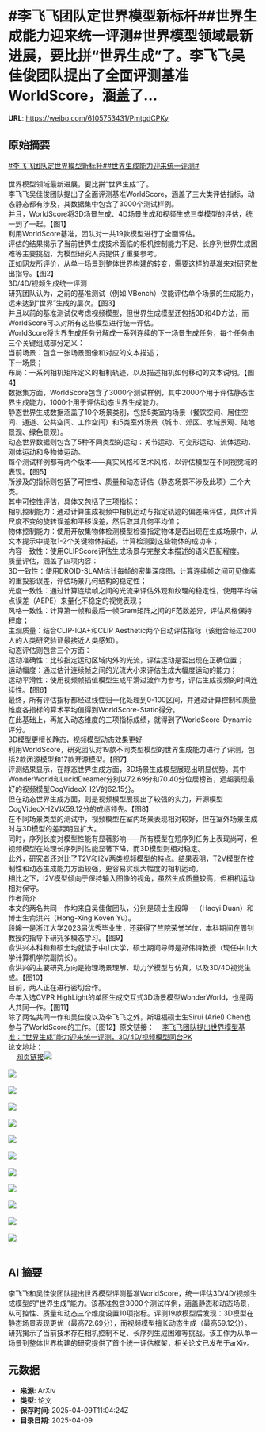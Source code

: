 # #李飞飞团队定世界模型新标杆##世界生成能力迎来统一评测#世界模型领域最新进展，要比拼“世界生成”了。李飞飞吴佳俊团队提出了全面评测基准WorldScore，涵盖了...

**URL**: https://weibo.com/6105753431/PmtgdCPKy

## 原始摘要

<a href="https://m.weibo.cn/search?containerid=231522type%3D1%26t%3D10%26q%3D%23%E6%9D%8E%E9%A3%9E%E9%A3%9E%E5%9B%A2%E9%98%9F%E5%AE%9A%E4%B8%96%E7%95%8C%E6%A8%A1%E5%9E%8B%E6%96%B0%E6%A0%87%E6%9D%86%23&amp;extparam=%23%E6%9D%8E%E9%A3%9E%E9%A3%9E%E5%9B%A2%E9%98%9F%E5%AE%9A%E4%B8%96%E7%95%8C%E6%A8%A1%E5%9E%8B%E6%96%B0%E6%A0%87%E6%9D%86%23" data-hide=""><span class="surl-text">#李飞飞团队定世界模型新标杆#</span></a><a href="https://m.weibo.cn/search?containerid=231522type%3D1%26t%3D10%26q%3D%23%E4%B8%96%E7%95%8C%E7%94%9F%E6%88%90%E8%83%BD%E5%8A%9B%E8%BF%8E%E6%9D%A5%E7%BB%9F%E4%B8%80%E8%AF%84%E6%B5%8B%23&amp;extparam=%23%E4%B8%96%E7%95%8C%E7%94%9F%E6%88%90%E8%83%BD%E5%8A%9B%E8%BF%8E%E6%9D%A5%E7%BB%9F%E4%B8%80%E8%AF%84%E6%B5%8B%23" data-hide=""><span class="surl-text">#世界生成能力迎来统一评测#</span></a><br><br>世界模型领域最新进展，要比拼“世界生成”了。<br>李飞飞吴佳俊团队提出了全面评测基准WorldScore，涵盖了三大类评估指标，动态静态都有涉及，其数据集中包含了3000个测试样例。<br>并且，WorldScore将3D场景生成、4D场景生成和视频生成三类模型的评估，统一到了一起。【图1】<br>利用WorldScore基准，团队对一共19款模型进行了全面评估。<br>评估的结果揭示了当前世界生成技术面临的相机控制能力不足、长序列世界生成困难等主要挑战，为模型研究人员提供了重要参考。<br>正如网友所评价，从单一场景到整体世界构建的转变，需要这样的基准来对研究做出指导。【图2】<br>3D/4D/视频生成统一评测<br>研究团队认为，之前的基准测试（例如 VBench）仅能评估单个场景的生成能力，远未达到“世界”生成的层次。【图3】<br>并且以前的基准测试仅考虑视频模型，但世界生成模型还包括3D和4D方法，而WorldScore可以对所有这些模型进行统一评估。<br>WorldScore将世界生成任务分解成一系列连续的下一场景生成任务，每个任务由三个关键组成部分定义：<br>当前场景：包含一张场景图像和对应的文本描述；<br>下一场景；<br>布局：一系列相机矩阵定义的相机轨迹，以及描述相机如何移动的文本说明。【图4】<br>数据集方面，WorldScore包含了3000个测试样例，其中2000个用于评估静态世界生成能力，1000个用于评估动态世界生成能力。<br>静态世界生成数据涵盖了10个场景类别，包括5类室内场景（餐饮空间、居住空间、通道、公共空间、工作空间）和5类室外场景（城市、郊区、水域景观、陆地景观、绿色景观）。<br>动态世界数据则包含了5种不同类型的运动：关节运动、可变形运动、流体运动、刚体运动和多物体运动。<br>每个测试样例都有两个版本——真实风格和艺术风格，以评估模型在不同视觉域的表现。【图5】<br>所涉及的指标则包括了可控性、质量和动态评估（静态场景不涉及此项）三个大类。<br>其中可控性评估，具体又包括了三项指标：<br>相机控制能力：通过计算生成视频中相机运动与指定轨迹的偏差来评估，具体计算尺度不变的旋转误差和平移误差，然后取其几何平均值；<br>物体控制能力：使用开放集物体检测模型检查指定物体是否出现在生成场景中，从文本提示中提取1-2个关键物体描述，计算检测到这些物体的成功率；<br>内容一致性：使用CLIPScore评估生成场景与完整文本描述的语义匹配程度。<br>质量评估，涵盖了四项内容：<br>3D一致性：使用DROID-SLAM估计每帧的密集深度图，计算连续帧之间可见像素的重投影误差，评估场景几何结构的稳定性；<br>光度一致性：通过计算连续帧之间的光流来评估外观和纹理的稳定性，使用平均端点误差（AEPE）来量化不稳定的视觉表现；<br>风格一致性：计算第一帧和最后一帧Gram矩阵之间的F范数差异，评估风格保持程度；<br>主观质量：结合CLIP-IQA+和CLIP Aesthetic两个自动评估指标（该组合经过200人的人类研究验证最接近人类感知）。<br>动态评估则包含三个方面：<br>运动准确性：比较指定运动区域内外的光流，评估运动是否出现在正确位置；<br>运动幅度：通过估计连续帧之间的光流大小来评估生成大幅度运动的能力；<br>运动平滑性：使用视频帧插值模型生成平滑过渡作为参考，评估生成视频的时间连续性。【图6】<br>最终，所有评估指标都经过线性归一化处理到0-100区间，并通过计算控制和质量维度各指标的算术平均值得到WorldScore-Static得分。<br>在此基础上，再加入动态维度的三项指标成绩，就得到了WorldScore-Dynamic评分。<br>3D模型更擅长静态，视频模型动态效果更好<br>利用WorldScore，研究团队对19款不同类型模型的世界生成能力进行了评测，包括2款闭源模型和17款开源模型。【图7】<br>评测结果显示，在静态世界生成方面，3D场景生成模型展现出明显优势。其中WonderWorld和LucidDreamer分别以72.69分和70.40分位居榜首，远超表现最好的视频模型CogVideoX-I2V的62.15分。<br>但在动态世界生成方面，则是视频模型展现出了较强的实力，开源模型CogVideoX-I2V以59.12分的成绩领先。【图8】<br>在不同场景类型的测试中，视频模型在室内场景表现相对较好，但在室外场景生成时与3D模型的差距明显扩大。<br>同时，序列长度对模型性能有显著影响——所有模型在短序列任务上表现尚可，但视频模型在处理长序列时性能显著下降，而3D模型则相对稳定。<br>此外，研究者还对比了T2V和I2V两类视频模型的特点。结果表明，T2V模型在控制性和动态生成能力方面较强，更容易实现大幅度的相机运动。<br>相比之下，I2V模型倾向于保持输入图像的视角，虽然生成质量较高，但相机运动相对保守。<br>作者简介<br>本文的两名共同一作均来自吴佳俊团队，分别是硕士生段皞一（Haoyi Duan）和博士生俞洪兴（Hong-Xing Koven Yu）。<br>段皞一是浙江大学2023届优秀毕业生，还获得了竺院荣誉学位，本科期间在周钊教授的指导下研究多模态学习。【图9】<br>俞洪兴本科和和硕士均就读于中山大学，硕士期间导师是郑伟诗教授（现任中山大学计算机学院副院长）。<br>俞洪兴的主要研究方向是物理场景理解、动力学模型与仿真，以及3D/4D视觉生成。【图10】<br>目前，两人正在进行密切合作。<br>今年入选CVPR HighLight的单图生成交互式3D场景模型WonderWorld，也是两人共同一作。【图11】<br>除了两名共同一作和吴佳俊以及李飞飞之外，斯坦福硕士生Sirui (Ariel) Chen也参与了WorldScore的工作。【图12】原文链接：<a href="https://weibo.cn/sinaurl?u=https%3A%2F%2Fmp.weixin.qq.com%2Fs%2FDWvA47PguoHMdsfyc-ITBw" data-hide=""><span class="url-icon"><img style="width: 1rem;height: 1rem" src="https://h5.sinaimg.cn/upload/2015/09/25/3/timeline_card_small_web_default.png" referrerpolicy="no-referrer"></span><span class="surl-text">李飞飞团队提出世界模型基准：“世界生成”能力迎来统一评测，3D/4D/视频模型同台PK</span></a><br>论文地址：<br><a href="https://weibo.cn/sinaurl?u=https%3A%2F%2Farxiv.org%2Fabs%2F2504.00983" data-hide=""><span class="url-icon"><img style="width: 1rem;height: 1rem" src="https://h5.sinaimg.cn/upload/2015/09/25/3/timeline_card_small_web_default.png" referrerpolicy="no-referrer"></span><span class="surl-text">网页链接</span></a><img style="" src="https://tvax2.sinaimg.cn/large/006Fd7o3gy1i0algwpuf2j30wn0k01ct.jpg" referrerpolicy="no-referrer"><br><br><img style="" src="https://tvax4.sinaimg.cn/large/006Fd7o3gy1i0algweq28j30zk0j9tha.jpg" referrerpolicy="no-referrer"><br><br><img style="" src="https://tvax1.sinaimg.cn/large/006Fd7o3gy1i0algul11tj30mv0k0dpk.jpg" referrerpolicy="no-referrer"><br><br><img style="" src="https://tvax2.sinaimg.cn/large/006Fd7o3gy1i0algwuduqj30zk0hln1w.jpg" referrerpolicy="no-referrer"><br><br><img style="" src="https://tvax1.sinaimg.cn/large/006Fd7o3gy1i0algvlwlsj30r40k0au0.jpg" referrerpolicy="no-referrer"><br><br><img style="" src="https://tvax2.sinaimg.cn/large/006Fd7o3gy1i0algvrfeoj30zk0f7jz4.jpg" referrerpolicy="no-referrer"><br><br><img style="" src="https://tvax3.sinaimg.cn/large/006Fd7o3gy1i0algvx1kjj30ri0k07be.jpg" referrerpolicy="no-referrer"><br><br><img style="" src="https://tvax2.sinaimg.cn/large/006Fd7o3gy1i0algwf5tbj30wy0k014g.jpg" referrerpolicy="no-referrer"><br><br><img style="" src="https://tvax4.sinaimg.cn/large/006Fd7o3gy1i0algtt4t0j30k00k013m.jpg" referrerpolicy="no-referrer"><br><br><img style="" src="https://tvax1.sinaimg.cn/large/006Fd7o3gy1i0algu5kkzj30k00k0woo.jpg" referrerpolicy="no-referrer"><br><br><img style="" src="https://tvax3.sinaimg.cn/large/006Fd7o3gy1i0algtyoirj30zk08v7af.jpg" referrerpolicy="no-referrer"><br><br><img style="" src="https://tvax4.sinaimg.cn/large/006Fd7o3gy1i0algtkwcbj30zk07kta9.jpg" referrerpolicy="no-referrer"><br><br>

## AI 摘要

李飞飞和吴佳俊团队提出世界模型评测基准WorldScore，统一评估3D/4D/视频生成模型的"世界生成"能力。该基准包含3000个测试样例，涵盖静态和动态场景，从可控性、质量和动态三个维度设置10项指标。评测19款模型后发现：3D模型在静态场景表现更优（最高72.69分），而视频模型擅长动态生成（最高59.12分）。研究揭示了当前技术存在相机控制不足、长序列生成困难等挑战。该工作为从单一场景到整体世界构建的研究提供了首个统一评估框架，相关论文已发布于arXiv。

## 元数据

- **来源**: ArXiv
- **类型**: 论文
- **保存时间**: 2025-04-09T11:04:24Z
- **目录日期**: 2025-04-09
